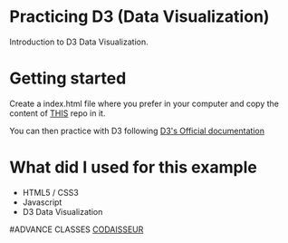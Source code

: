 # Practicing D3 (Data Visualization)

Introduction to D3 Data Visualization.

# Getting started

Create a index.html file where you prefer in your computer and copy the content of [THIS](https://gist.github.com/hezus/4e52a7f208e48b7fc7a95205914531ac) repo in it.

You can then practice with D3 following [D3's Official documentation](https://d3js.org/)

# What did I used for this example

- HTML5 / CSS3
- Javascript
- D3 Data Visualization

#ADVANCE CLASSES [CODAISSEUR](https://www.codaisseur.com/)

